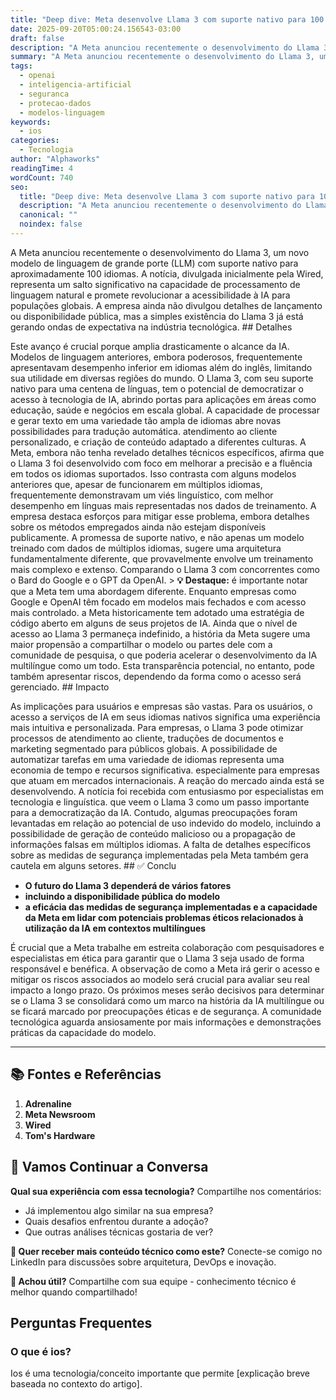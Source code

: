 ```yaml
---
title: "Deep dive: Meta desenvolve Llama 3 com suporte nativo para 100 idiomas"
date: 2025-09-20T05:00:24.156543-03:00
draft: false
description: "A Meta anunciou recentemente o desenvolvimento do Llama 3, um novo modelo de linguagem de grande porte (LLM) com suporte nativo para aproximadamente 100 idio..."
summary: "A Meta anunciou recentemente o desenvolvimento do Llama 3, um novo modelo de linguagem de grande porte (LLM) com suporte nativo para aproximadamente 100 idio..."
tags:
  - openai
  - inteligencia-artificial
  - seguranca
  - protecao-dados
  - modelos-linguagem
keywords:
  - ios
categories:
  - Tecnologia
author: "Alphaworks"
readingTime: 4
wordCount: 740
seo:
  title: "Deep dive: Meta desenvolve Llama 3 com suporte nativo para 100 idiomas"
  description: "A Meta anunciou recentemente o desenvolvimento do Llama 3, um novo modelo de linguagem de grande porte (LLM) com suporte nativo para aproximadamente 100 idio..."
  canonical: ""
  noindex: false
---
```


A Meta anunciou recentemente o desenvolvimento do Llama 3, um novo modelo de linguagem de grande porte (LLM) com suporte nativo para aproximadamente 100 idiomas. A notícia, divulgada inicialmente pela Wired, representa um salto significativo na capacidade de processamento de linguagem natural e promete revolucionar a acessibilidade à IA para populações globais. A empresa ainda não divulgou detalhes de lançamento ou disponibilidade pública, mas a simples existência do Llama 3 já está gerando ondas de expectativa na indústria tecnológica. ## Detalhes

Este avanço é crucial porque amplia drasticamente o alcance da IA. Modelos de linguagem anteriores, embora poderosos, frequentemente apresentavam desempenho inferior em idiomas além do inglês, limitando sua utilidade em diversas regiões do mundo. O Llama 3, com seu suporte nativo para uma centena de línguas, tem o potencial de democratizar o acesso à tecnologia de IA, abrindo portas para aplicações em áreas como educação, saúde e negócios em escala global. A capacidade de processar e gerar texto em uma variedade tão ampla de idiomas abre novas possibilidades para tradução automática. atendimento ao cliente personalizado, e criação de conteúdo adaptado a diferentes culturas. A Meta, embora não tenha revelado detalhes técnicos específicos, afirma que o Llama 3 foi desenvolvido com foco em melhorar a precisão e a fluência em todos os idiomas suportados. Isso contrasta com alguns modelos anteriores que, apesar de funcionarem em múltiplos idiomas, frequentemente demonstravam um viés linguístico, com melhor desempenho em línguas mais representadas nos dados de treinamento. A empresa destaca esforços para mitigar esse problema, embora detalhes sobre os métodos empregados ainda não estejam disponíveis publicamente. A promessa de suporte nativo, e não apenas um modelo treinado com dados de múltiplos idiomas, sugere uma arquitetura fundamentalmente diferente, que provavelmente envolve um treinamento mais complexo e extenso. Comparando o Llama 3 com concorrentes como o Bard do Google e o GPT da OpenAI. > **💡 Destaque:** é importante notar que a Meta tem uma abordagem diferente. Enquanto empresas como Google e OpenAI têm focado em modelos mais fechados e com acesso mais controlado. a Meta historicamente tem adotado uma estratégia de código aberto em alguns de seus projetos de IA. Ainda que o nível de acesso ao Llama 3 permaneça indefinido, a história da Meta sugere uma maior propensão a compartilhar o modelo ou partes dele com a comunidade de pesquisa, o que poderia acelerar o desenvolvimento da IA multilíngue como um todo. Esta transparência potencial, no entanto, pode também apresentar riscos, dependendo da forma como o acesso será gerenciado. ## Impacto

As implicações para usuários e empresas são vastas. Para os usuários, o acesso a serviços de IA em seus idiomas nativos significa uma experiência mais intuitiva e personalizada. Para empresas, o Llama 3 pode otimizar processos de atendimento ao cliente, traduções de documentos e marketing segmentado para públicos globais. A possibilidade de automatizar tarefas em uma variedade de idiomas representa uma economia de tempo e recursos significativa. especialmente para empresas que atuam em mercados internacionais. A reação do mercado ainda está se desenvolvendo. A notícia foi recebida com entusiasmo por especialistas em tecnologia e linguística. que veem o Llama 3 como um passo importante para a democratização da IA. Contudo, algumas preocupações foram levantadas em relação ao potencial de uso indevido do modelo, incluindo a possibilidade de geração de conteúdo malicioso ou a propagação de informações falsas em múltiplos idiomas. A falta de detalhes específicos sobre as medidas de segurança implementadas pela Meta também gera cautela em alguns setores. ## ✅ Conclu

- **O futuro do Llama 3 dependerá de vários fatores**
- **incluindo a disponibilidade pública do modelo**
- **a eficácia das medidas de segurança implementadas e a capacidade da Meta em lidar com potenciais problemas éticos relacionados à utilização da IA em contextos multilíngues**

 É crucial que a Meta trabalhe em estreita colaboração com pesquisadores e especialistas em ética para garantir que o Llama 3 seja usado de forma responsável e benéfica. A observação de como a Meta irá gerir o acesso e mitigar os riscos associados ao modelo será crucial para avaliar seu real impacto a longo prazo. Os próximos meses serão decisivos para determinar se o Llama 3 se consolidará como um marco na história da IA multilíngue ou se ficará marcado por preocupações éticas e de segurança. A comunidade tecnológica aguarda ansiosamente por mais informações e demonstrações práticas da capacidade do modelo.

---

## 📚 Fontes e Referências

1. **Adrenaline**
2. **Meta Newsroom**
3. **Wired**
4. **Tom's Hardware**

## 💬 Vamos Continuar a Conversa

**Qual sua experiência com essa tecnologia?** Compartilhe nos comentários:
- Já implementou algo similar na sua empresa?
- Quais desafios enfrentou durante a adoção?
- Que outras análises técnicas gostaria de ver?

**📧 Quer receber mais conteúdo técnico como este?** 
Conecte-se comigo no LinkedIn para discussões sobre arquitetura, DevOps e inovação.

**🔄 Achou útil?** Compartilhe com sua equipe - conhecimento técnico é melhor quando compartilhado!


## Perguntas Frequentes

### O que é ios?

Ios é uma tecnologia/conceito importante que permite [explicação breve baseada no contexto do artigo].

